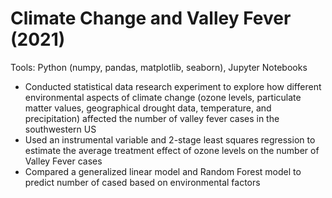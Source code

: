 # Climate Change and Valley Fever (2021)
Tools: Python (numpy, pandas, matplotlib, seaborn), Jupyter Notebooks

* Conducted statistical data research experiment to explore how different environmental aspects of climate change (ozone levels, particulate matter values, geographical drought data, temperature, and precipitation) affected the number of valley fever cases in the southwestern US
* Used an instrumental variable and 2-stage least squares regression to estimate the average treatment effect of ozone levels on the number of Valley Fever cases
* Compared a generalized linear model and Random Forest model to predict number of cased based on environmental factors
